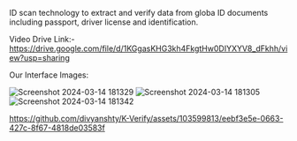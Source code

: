 ID scan technology to extract and verify data from globa
ID documents including passport, driver license and identification.

Video Drive Link:- https://drive.google.com/file/d/1KGgasKHG3kh4FkgtHw0DIYXYV8_dFkhh/view?usp=sharing

Our Interface Images:

![Screenshot 2024-03-14 181329](https://github.com/divyanshty/K-Verify/assets/103599813/8af02c72-899b-4934-824e-5fb0a36b22d7)
![Screenshot 2024-03-14 181305](https://github.com/divyanshty/K-Verify/assets/103599813/584466d9-d0a3-4b59-b134-f21b0c56b689)
![Screenshot 2024-03-14 181342](https://github.com/divyanshty/K-Verify/assets/103599813/6be61823-4e63-42e8-8f81-281f12ab022c)


https://github.com/divyanshty/K-Verify/assets/103599813/eebf3e5e-0663-427c-8f67-4818de03583f


